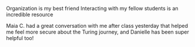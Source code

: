 Organization is my best friend
Interacting with my fellow students is an incredible resource

Maia C. had a great conversation with me after class yesterday that helped me feel more secure about the Turing journey, and Danielle has been super helpful too! 
